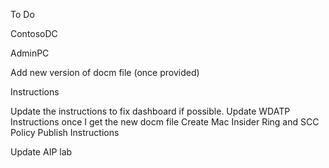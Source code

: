 To Do

ContosoDC

AdminPC

Add new version of docm file (once provided)



Instructions

Update the instructions to fix dashboard if possible.
Update WDATP Instructions once I get the new docm file
Create Mac Insider Ring and SCC Policy Publish Instructions

Update AIP lab
